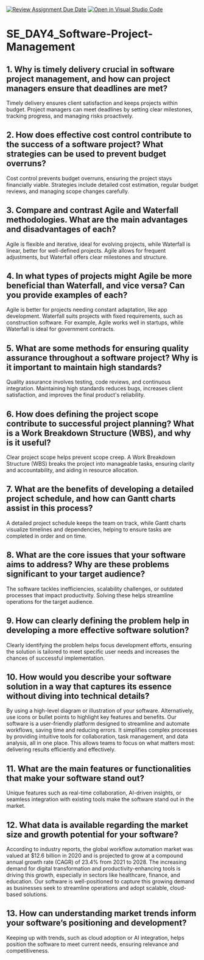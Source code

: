 [![Review Assignment Due Date](https://classroom.github.com/assets/deadline-readme-button-22041afd0340ce965d47ae6ef1cefeee28c7c493a6346c4f15d667ab976d596c.svg)](https://classroom.github.com/a/9pw6JKcu)
[![Open in Visual Studio Code](https://classroom.github.com/assets/open-in-vscode-2e0aaae1b6195c2367325f4f02e2d04e9abb55f0b24a779b69b11b9e10269abc.svg)](https://classroom.github.com/online_ide?assignment_repo_id=15770738&assignment_repo_type=AssignmentRepo)
# SE_DAY4_Software-Project-Management
## 1. Why is timely delivery crucial in software project management, and how can project managers ensure that deadlines are met?
Timely delivery ensures client satisfaction and keeps projects within budget. Project managers can meet deadlines by setting clear milestones, tracking progress, and managing risks proactively.
## 2. How does effective cost control contribute to the success of a software project? What strategies can be used to prevent budget overruns?
Cost control prevents budget overruns, ensuring the project stays financially viable. Strategies include detailed cost estimation, regular budget reviews, and managing scope changes carefully.
## 3. Compare and contrast Agile and Waterfall methodologies. What are the main advantages and disadvantages of each?
Agile is flexible and iterative, ideal for evolving projects, while Waterfall is linear, better for well-defined projects. Agile allows for frequent adjustments, but Waterfall offers clear milestones and structure.
## 4. In what types of projects might Agile be more beneficial than Waterfall, and vice versa? Can you provide examples of each?
Agile is better for projects needing constant adaptation, like app development. Waterfall suits projects with fixed requirements, such as construction software. For example, Agile works well in startups, while Waterfall is ideal for government contracts.
## 5. What are some methods for ensuring quality assurance throughout a software project? Why is it important to maintain high standards?
Quality assurance involves testing, code reviews, and continuous integration. Maintaining high standards reduces bugs, increases client satisfaction, and improves the final product's reliability.
## 6. How does defining the project scope contribute to successful project planning? What is a Work Breakdown Structure (WBS), and why is it useful?
Clear project scope helps prevent scope creep. A Work Breakdown Structure (WBS) breaks the project into manageable tasks, ensuring clarity and accountability, and aiding in resource allocation.
## 7. What are the benefits of developing a detailed project schedule, and how can Gantt charts assist in this process?
 A detailed project schedule keeps the team on track, while Gantt charts visualize timelines and dependencies, helping to ensure tasks are completed in order and on time.
## 8. What are the core issues that your software aims to address? Why are these problems significant to your target audience?
The software tackles inefficiencies, scalability challenges, or outdated processes that impact productivity. Solving these helps streamline operations for the target audience.
## 9. How can clearly defining the problem help in developing a more effective software solution?
Clearly identifying the problem helps focus development efforts, ensuring the solution is tailored to meet specific user needs and increases the chances of successful implementation.
## 10. How would you describe your software solution in a way that captures its essence without diving into technical details?
By using  a high-level diagram or illustration of your software. Alternatively, use icons or bullet points to highlight key features and benefits.
Our software is a user-friendly platform designed to streamline and automate workflows, saving time and reducing errors. It simplifies complex processes by providing intuitive tools for collaboration, task management, and data analysis, all in one place. This allows teams to focus on what matters most: delivering results efficiently and effectively.
## 11. What are the main features or functionalities that make your software stand out?
Unique features such as real-time collaboration, AI-driven insights, or seamless integration with existing tools make the software stand out in the market.
## 12. What data is available regarding the market size and growth potential for your software?
According to industry reports, the global workflow automation market was valued at $12.6 billion in 2020 and is projected to grow at a compound annual growth rate (CAGR) of 23.4% from 2021 to 2028. The increasing demand for digital transformation and productivity-enhancing tools is driving this growth, especially in sectors like healthcare, finance, and education. Our software is well-positioned to capture this growing demand as businesses seek to streamline operations and adopt scalable, cloud-based solutions.
## 13. How can understanding market trends inform your software’s positioning and development?
Keeping up with trends, such as cloud adoption or AI integration, helps position the software to meet current needs, ensuring relevance and competitiveness.
